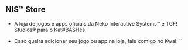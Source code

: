 ## NIS™ Store

- A loja de jogos e apps oficiais da Neko Interactive Systems™ e TGF! Studios® para o Kat#BASHes.

- Caso queira adicionar seu jogo ou app na loja, fale comigo no Kwai: ``
